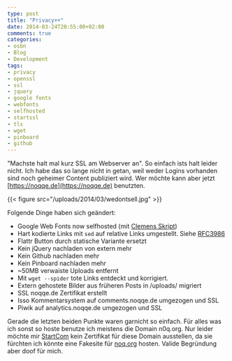 ```yaml
---
type: post
title: "Privacy++"
date: 2014-03-24T20:55:00+02:00
comments: true
categories:
- osbn
- Blog
- Development
tags:
- privacy
- openssl
- ssl
- jquery
- google fonts
- webfonts
- selfhosted
- startssl
- tls
- wget
- pinboard
- github
---
```


"Machste halt mal kurz SSL am Webserver an". So einfach ists halt leider
nicht.  Ich habe das so lange nicht in getan, weil weder Logins vorhanden
sind noch geheimer Content publiziert wird.  Wer möchte kann aber jetzt
[https://noqqe.de](https://noqqe.de) benutzten.

{{< figure src="/uploads/2014/03/wedontsell.jpg" >}}

Folgende Dinge haben sich geändert:

* Google Web Fonts now selfhosted (mit [Clemens Skript](https://neverpanic.de/blog/2014/03/19/downloading-google-web-fonts-for-local-hosting/))
* Hart kodierte Links mit `sed` auf relative Links umgestellt. Siehe
  [RFC3986](https://tools.ietf.org/html/rfc3986#section-4.2)
* Flattr Button durch statische Variante ersetzt
* Kein jQuery nachladen von extern mehr
* Kein Github nachladen mehr
* Kein Pinboard nachladen mehr
* ~50MB verwaiste Uploads entfernt
* Mit `wget --spider` tote Links entdeckt und korrigiert.
* Extern gehostete Bilder aus früheren Posts in /uploads/ migriert
* SSL noqqe.de Zertifikat erstellt
* Isso Kommentarsystem auf comments.noqqe.de umgezogen und SSL
* Piwik auf analytics.noqqe.de umgezogen und SSL

Gerade die letzten beiden Punkte waren garnicht so einfach. Für alles was
ich sonst so hoste benutze ich meistens die Domain n0q.org. Nur leider
möchte mir [StartCom](https://startssl.com) kein Zertifikat für diese
Domain ausstellen, da sie fürchten ich könnte eine Fakesite für
[noq.org](http://noq.org) hosten.  Valide Begründung aber doof für mich.
